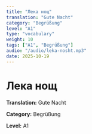 ```yaml
---
title: "Лека нощ"
translation: "Gute Nacht"
category: "Begrüßung"
level: "A1"
type: "vocabulary"
weight: 10
tags: ["A1", "Begrüßung"]
audio: "/audio/leka-nosht.mp3"
date: 2025-10-19
---
```


# Лека нощ

**Translation:** Gute Nacht

**Category:** Begrüßung

**Level:** A1

